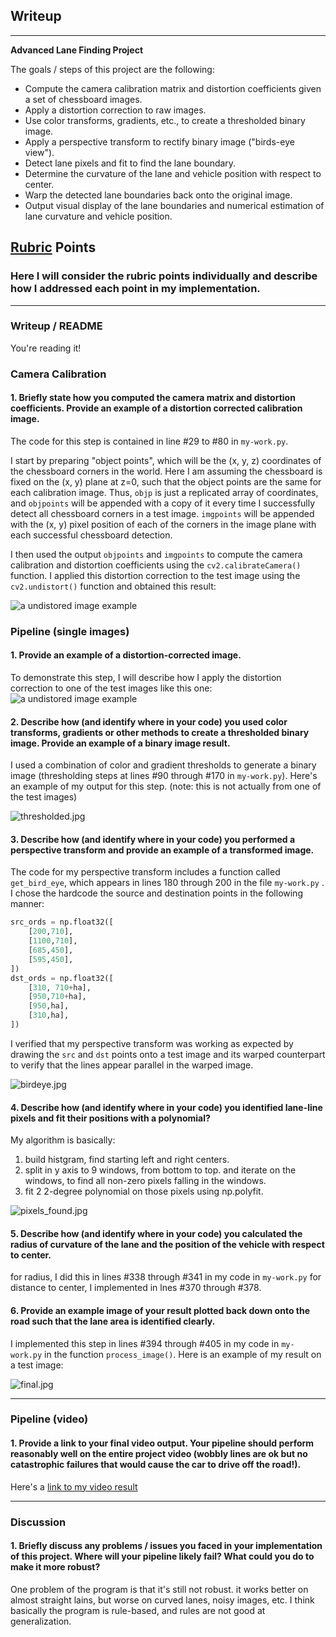 ## Writeup
---

**Advanced Lane Finding Project**

The goals / steps of this project are the following:

* Compute the camera calibration matrix and distortion coefficients given a set of chessboard images.
* Apply a distortion correction to raw images.
* Use color transforms, gradients, etc., to create a thresholded binary image.
* Apply a perspective transform to rectify binary image ("birds-eye view").
* Detect lane pixels and fit to find the lane boundary.
* Determine the curvature of the lane and vehicle position with respect to center.
* Warp the detected lane boundaries back onto the original image.
* Output visual display of the lane boundaries and numerical estimation of lane curvature and vehicle position.

[//]: # (Image References)

[image1]: ./examples/undistort_output.png "Undistorted"
[image2]: ./test_images/test1.jpg "Road Transformed"
[image3]: ./examples/binary_combo_example.jpg "Binary Example"
[image4]: ./examples/warped_straight_lines.jpg "Warp Example"
[image5]: ./examples/color_fit_lines.jpg "Fit Visual"
[image6]: ./examples/example_output.jpg "Output"
[video1]: ./project_video.mp4 "Video"

## [Rubric](https://review.udacity.com/#!/rubrics/571/view) Points

### Here I will consider the rubric points individually and describe how I addressed each point in my implementation.  

---

### Writeup / README

You're reading it!

### Camera Calibration

#### 1. Briefly state how you computed the camera matrix and distortion coefficients. Provide an example of a distortion corrected calibration image.

The code for this step is contained in line #29 to #80 in `my-work.py`.

I start by preparing "object points", which will be the (x, y, z) coordinates of the chessboard corners in the world. Here I am assuming the chessboard is fixed on the (x, y) plane at z=0, such that the object points are the same for each calibration image.  Thus, `objp` is just a replicated array of coordinates, and `objpoints` will be appended with a copy of it every time I successfully detect all chessboard corners in a test image.  `imgpoints` will be appended with the (x, y) pixel position of each of the corners in the image plane with each successful chessboard detection.  

I then used the output `objpoints` and `imgpoints` to compute the camera calibration and distortion coefficients using the `cv2.calibrateCamera()` function.  I applied this distortion correction to the test image using the `cv2.undistort()` function and obtained this result: 

![a undistored image example](./calibration2_calibrated.jpg)

### Pipeline (single images)

#### 1. Provide an example of a distortion-corrected image.

To demonstrate this step, I will describe how I apply the distortion correction to one of the test images like this one:
![a undistored image example](./writeup_imgs/undistorted.jpg)

#### 2. Describe how (and identify where in your code) you used color transforms, gradients or other methods to create a thresholded binary image.  Provide an example of a binary image result.

I used a combination of color and gradient thresholds to generate a binary image (thresholding steps at lines #90 through #170 in `my-work.py`).  Here's an example of my output for this step.  (note: this is not actually from one of the test images)

![thresholded.jpg](./thresholded.jpg)

#### 3. Describe how (and identify where in your code) you performed a perspective transform and provide an example of a transformed image.

The code for my perspective transform includes a function called `get_bird_eye`, which appears in lines 180 through 200 in the file `my-work.py` .  I chose the hardcode the source and destination points in the following manner:

```python
src_ords = np.float32([
    [200,710],
    [1100,710],
    [685,450],
    [595,450],
])
dst_ords = np.float32([
    [310, 710+ha],
    [950,710+ha],
    [950,ha],
    [310,ha],
])
```

I verified that my perspective transform was working as expected by drawing the `src` and `dst` points onto a test image and its warped counterpart to verify that the lines appear parallel in the warped image.

![birdeye.jpg](./writeup_imgs/bird.jpg)

#### 4. Describe how (and identify where in your code) you identified lane-line pixels and fit their positions with a polynomial?

My algorithm is basically:
1. build histgram, find starting left and right centers.
2. split in y axis to 9 windows, from bottom to top. and iterate on the windows, to find all non-zero pixels falling in the windows. 
3. fit 2 2-degree polynomial on those pixels using np.polyfit.

![pixels_found.jpg](./writeup_imgs/outimg.jpg)

#### 5. Describe how (and identify where in your code) you calculated the radius of curvature of the lane and the position of the vehicle with respect to center.

for radius, I did this in lines #338 through #341 in my code in `my-work.py`
for distance to center, I implemented in lnes #370 through #378.

#### 6. Provide an example image of your result plotted back down onto the road such that the lane area is identified clearly.

I implemented this step in lines #394 through #405 in my code in `my-work.py` in the function `process_image()`.  Here is an example of my result on a test image:

![final.jpg](./writeup_imgs/final.jpg)

---

### Pipeline (video)

#### 1. Provide a link to your final video output.  Your pipeline should perform reasonably well on the entire project video (wobbly lines are ok but no catastrophic failures that would cause the car to drive off the road!).

Here's a [link to my video result](./project_video_output.mp4)

---

### Discussion

#### 1. Briefly discuss any problems / issues you faced in your implementation of this project.  Where will your pipeline likely fail?  What could you do to make it more robust?

One problem of the program is that it's still not robust. it works better on almost straight lains, but worse on curved lanes, noisy images, etc.
I think basically the program is rule-based, and rules are not good at generalization.


